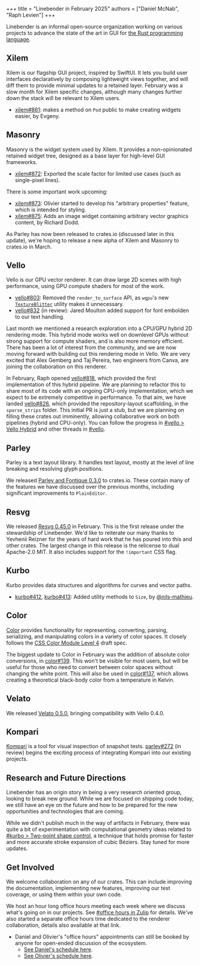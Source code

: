 +++
title = "Linebender in February 2025"
authors = ["Daniel McNab", "Raph Levien"]
+++

Linebender is an informal open-source organization working on various projects to advance the state of the art in GUI for [the Rust programming language](https://rust-lang.org).

## Xilem

Xilem is our flagship GUI project, inspired by SwiftUI.
It lets you build user interfaces declaratively by composing lightweight views together, and will diff them to provide minimal updates to a retained layer.
February was a slow month for Xilem specific changes, although many changes further down the stack will be relevant to Xilem users.

- [xilem#861][]: makes a method on `Pod` public to make creating widgets easier, by Evgeny.

## Masonry

Masonry is the widget system used by Xilem.
It provides a non-opinionated retained widget tree, designed as a base layer for high-level GUI frameworks.

- [xilem#872][]: Exported the scale factor for limited use cases (such as single-pixel lines).

There is some important work upcoming:

- [xilem#873][]: Olivier started to develop his "arbitrary properties" feature, which is intended for styling.
- [xilem#875][]: Adds an image widget containing arbitrary vector graphics content, by Richard Dodd.

As Parley has now been released to crates.io (discussed later in this update), we're hoping to release a new alpha of Xilem and Masonry to crates.io in March.

## Vello

Vello is our GPU vector renderer.
It can draw large 2D scenes with high performance, using GPU compute shaders for most of the work.

- [vello#803][]: Removed the `render_to_surface` API, as `wgpu`'s new [`TextureBlitter`][] utility makes it unnecessary.
- [vello#832][] (in review): Jared Moulton added support for font embolden to our text handling.

Last month we mentioned a research exploration into a CPU/GPU hybrid 2D rendering mode.
This hybrid mode works well on downlevel GPUs without strong support for compute shaders, and is also more memory efficient.
There has been a lot of interest from the community, and we are now moving forward with building out this rendering mode in Vello.
We are very excited that Alex Gemberg and Taj Pereira, two engineers from Canva, are joining the collaboration on this renderer.

In February, Raph opened [vello#818][], which provided the first implementation of this hybrid pipeline.
We are planning to refactor this to share most of its code with an ongoing CPU-only implementation, which we expect to be extremely competitive in performance.
To that aim, we have landed [vello#826][], which provided the repository-layout scaffolding, in the `sparse_strips` folder.
This initial PR is just a stub, but we are planning on filling these crates out imminently, allowing collaborative work on both pipelines (hybrid and CPU-only).
You can follow the progress in [#vello > Vello Hybrid](https://xi.zulipchat.com/#narrow/channel/197075-vello/topic/Vello.20Hybrid) and other threads in [#vello](https://xi.zulipchat.com/#narrow/channel/197075-vello).

## Parley

Parley is a text layout library.
It handles text layout, mostly at the level of line breaking and resolving glyph positions.

We released [Parley and Fontique 0.3.0][] to crates.io.
These contain many of the features we have discussed over the previous months, including significant improvements to `PlainEditor`.

## Resvg

We released [Resvg 0.45.0][] in February.
This is the first release under the stewardship of Linebender.
We'd like to reiterate our many thanks to Yevhenii Reizner for the years of hard work that he has poured into this and other crates.
The largest change in this release is the relicense to dual Apache-2.0 MIT.
It also includes support for the `!important` CSS flag.

## Kurbo

Kurbo provides data structures and algorithms for curves and vector paths.

- [kurbo#412][], [kurbo#413][]: Added utility methods to `Size`, by [@nils-mathieu][].

## Color

[Color][] provides functionality for representing, converting, parsing, serializing, and manipulating colors in a variety of color spaces.
It closely follows the [CSS Color Module Level 4][] draft spec.

The biggest update to Color in February was the addition of absolute color conversions, in [color#139][].
This won't be visible for most users, but will be useful for those who need to convert between color spaces without changing the white point.
This will also be used in [color#137][], which allows creating a theoretical black-body color from a temperature in Kelvin.

## Velato

We released [Velato 0.5.0][], bringing compatibility with Vello 0.4.0.

## Kompari

[Kompari][] is a tool for visual inspection of snapshot tests.
[parley#272][] (in review) begins the exciting process of integrating Kompari into our existing projects.

## Research and Future Directions

Linebender has an origin story in being a very research oriented group, looking to break new ground.
While we are focused on shipping code today, we still have an eye on the future and how to be prepared for the new opportunities and technologies that are coming.

While we didn't publish much in the way of artifacts in February, there was quite a bit of experimentation with computational geometry ideas related to [#kurbo > Two-point shape control](https://xi.zulipchat.com/#narrow/channel/260979-kurbo/topic/Two.20point.20shape.20control), a technique that holds promise for faster and more accurate stroke expansion of cubic Béziers.
Stay tuned for more updates.

## Get Involved

We welcome collaboration on any of our crates.
This can include improving the documentation, implementing new features, improving our test coverage, or using them within your own code.

We host an hour long office hours meeting each week where we discuss what's going on in our projects.
See [#office hours in Zulip](https://xi.zulipchat.com/#narrow/channel/359642-office-hours) for details.
We've also started a separate office hours time dedicated to the renderer collaboration, details also available at that link.

* Daniel and Olivier's "office hours" appointments can still be booked by anyone for open-ended discussion of the ecosystem.
  * [See Daniel's schedule here](https://calendar.google.com/calendar/u/0/appointments/schedules/AcZssZ32eQYJ9DtZ_wJaYNtT36YioETiloZDIdImFpBFRo5-XsqGzpikgkg47LPsiHhpiwiQ1orOwwW2).
  * [See Olivier's schedule here](https://calendar.google.com/calendar/u/0/appointments/schedules/AcZssZ2t767ZRETD_TkRI_VxK2ZTG0VrO9OZ4l7HvTxefhtJcg85iK0ZN7zWNnAEZtH0Dn7C1GKxrmYM).

[Color]: https://docs.rs/color/
[CSS Color Module Level 4]: https://www.w3.org/TR/css-color-4/

[color#137]: https://github.com/linebender/color/pull/137
[color#139]: https://github.com/linebender/color/pull/139

[kurbo#412]: https://github.com/linebender/kurbo/pull/412
[kurbo#413]: https://github.com/linebender/kurbo/pull/413

[parley#272]: https://github.com/linebender/parley/pull/272

[vello#803]: https://github.com/linebender/vello/pull/803
[vello#818]: https://github.com/linebender/vello/pull/818
[vello#826]: https://github.com/linebender/vello/pull/826
[vello#832]: https://github.com/linebender/vello/pull/832

[xilem#861]: https://github.com/linebender/xilem/pull/861
[xilem#872]: https://github.com/linebender/xilem/pull/872
[xilem#873]: https://github.com/linebender/xilem/pull/873
[xilem#875]: https://github.com/linebender/xilem/pull/875

[Resvg 0.45.0]: https://github.com/linebender/resvg/releases/tag/0.45.0
[Parley and Fontique 0.3.0]: https://github.com/linebender/parley/releases/tag/v0.3.0
[Velato 0.5.0]: https://github.com/linebender/velato/releases/tag/v0.5.0

[Kompari]: https://github.com/linebender/kompari
[`TextureBlitter`]: https://docs.rs/wgpu/latest/wgpu/util/struct.TextureBlitter.html

[@nils-mathieu]: https://github.com/nils-mathieu
